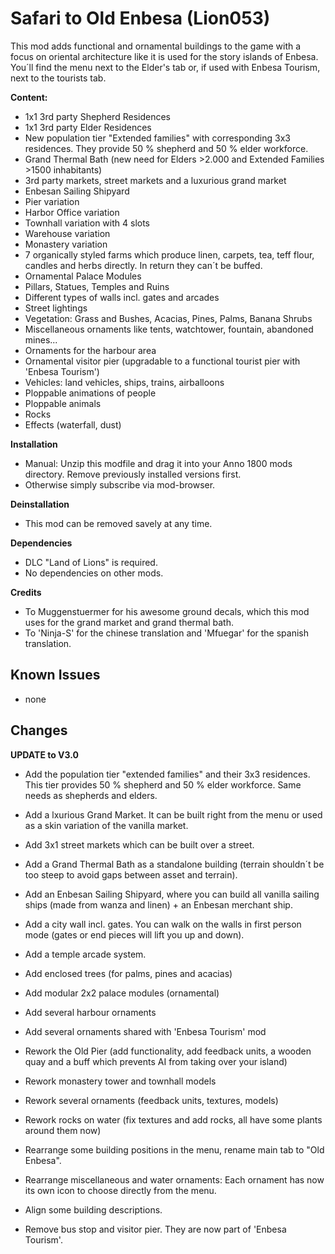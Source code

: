 # Safari to Old Enbesa (Lion053)

This mod adds functional and ornamental buildings to the game with a focus on oriental architecture like it is used for the story islands of Enbesa.
You´ll find the menu next to the Elder's tab or, if used with Enbesa Tourism, next to the tourists tab.

**Content:**

- 1x1 3rd party Shepherd Residences
- 1x1 3rd party Elder Residences
- New population tier "Extended families" with corresponding 3x3 residences. They provide 50 % shepherd and 50 % elder workforce.
- Grand Thermal Bath (new need for Elders >2.000 and Extended Families >1500 inhabitants)
- 3rd party markets, street markets and a luxurious grand market
- Enbesan Sailing Shipyard
- Pier variation
- Harbor Office variation
- Townhall variation with 4 slots
- Warehouse variation
- Monastery variation
- 7 organically styled farms which produce linen, carpets, tea, teff flour, candles and herbs directly. In return they can´t be buffed. 
- Ornamental Palace Modules
- Pillars, Statues, Temples and Ruins
- Different types of walls incl. gates and arcades
- Street lightings
- Vegetation: Grass and Bushes, Acacias, Pines, Palms, Banana Shrubs
- Miscellaneous ornaments like tents, watchtower, fountain, abandoned mines...
- Ornaments for the harbour area
- Ornamental visitor pier (upgradable to a functional tourist pier with 'Enbesa Tourism')
- Vehicles: land vehicles, ships, trains, airballoons
- Ploppable animations of people
- Ploppable animals
- Rocks
- Effects (waterfall, dust)

**Installation**

- Manual: Unzip this modfile and drag it into your Anno 1800 mods directory. Remove previously installed versions first.
- Otherwise simply subscribe via mod-browser.

**Deinstallation**

- This mod can be removed savely at any time.

**Dependencies**

- DLC "Land of Lions" is required.
- No dependencies on other mods.

**Credits**

- To Muggenstuermer for his awesome ground decals, which this mod uses for the grand market and grand thermal bath.
- To 'Ninja-S' for the chinese translation and 'Mfuegar' for the spanish translation.

## Known Issues

- none

## Changes

**UPDATE to V3.0**

- Add the population tier "extended families" and their 3x3 residences. This tier provides 50 % shepherd and 50 % elder workforce. Same needs as shepherds and elders.
- Add a lxurious Grand Market. It can be built right from the menu or used as a skin variation of the vanilla market.
- Add 3x1 street markets which can be built over a street.
- Add a Grand Thermal Bath as a standalone building (terrain shouldn´t be too steep to avoid gaps between asset and terrain).
- Add an Enbesan Sailing Shipyard, where you can build all vanilla sailing ships (made from wanza and linen) + an Enbesan merchant ship.
- Add a city wall incl. gates. You can walk on the walls in first person mode (gates or end pieces will lift you up and down).
- Add a temple arcade system.
- Add enclosed trees (for palms, pines and acacias)
- Add modular 2x2 palace modules (ornamental)
- Add several harbour ornaments
- Add several ornaments shared with 'Enbesa Tourism' mod

- Rework the Old Pier (add functionality, add feedback units, a wooden quay and a buff which prevents AI from taking over your island)
- Rework monastery tower and townhall models
- Rework several ornaments (feedback units, textures, models)
- Rework rocks on water (fix textures and add rocks, all have some plants around them now)
- Rearrange some building positions in the menu, rename main tab to "Old Enbesa".
- Rearrange miscellaneous and water ornaments: Each ornament has now its own icon to choose directly from the menu.
- Align some building descriptions.
- Remove bus stop and visitor pier. They are now part of 'Enbesa Tourism'.



